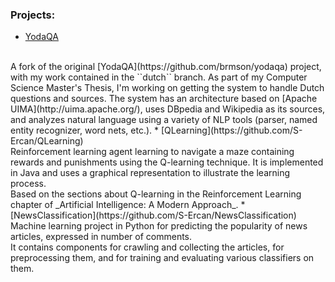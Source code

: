 ### Projects:
* [YodaQA](https://github.com/S-Ercan/yodaqa)
<br />
A fork of the original [YodaQA](https://github.com/brmson/yodaqa) project, with my work contained in the ``dutch`` branch. As part of my Computer Science Master's Thesis, I'm working on getting the system to handle Dutch questions and sources. The system has an architecture based on [Apache UIMA](http://uima.apache.org/), uses DBpedia and Wikipedia as its sources, and analyzes natural language using a variety of NLP tools (parser, named entity recognizer, word nets, etc.).
* [QLearning](https://github.com/S-Ercan/QLearning)
<br />
Reinforcement learning agent learning to navigate a maze containing rewards and punishments using the Q-learning technique.
It is implemented in Java and uses a graphical representation to illustrate the learning process.
<br />
Based on the sections about Q-learning in the Reinforcement Learning chapter of _Artificial Intelligence: A Modern Approach_.
* [NewsClassification](https://github.com/S-Ercan/NewsClassification)
<br />
Machine learning project in Python for predicting the popularity of news articles, expressed in number of comments.
<br />
It contains components for crawling and collecting the articles, for preprocessing them, and for training and evaluating various classifiers on them.
